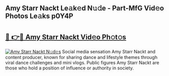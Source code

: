 ## Amy Starr Nackt Le𝚊k𝚎d N𝚞𝚍e - Part-MfG Vid𝚎o Photos Le𝚊ks p0Y4P

# <h2><a href="http://fb6hps.evod.top/?m=Amy+Starr+Nackt">🔗 👉🔴 Amy Starr Nackt Vid𝚎o Ph𝚘t𝚘s</a></h2>

[![Amy Starr Nackt N𝚞d𝚎s](https://i.imgur.com/8V9OHl7.gif)](http://fb6hps.evod.top/?m=Amy+Starr+Nackt)
Social media sensation Amy Starr Nackt and content producer, known for sharing dance and lifestyle themes through viral dance challenges and mini vlogs. Public figures Amy Starr Nackt are those who hold a position of influence or authority in society. 
